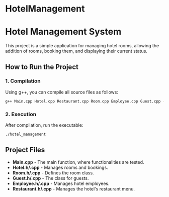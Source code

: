 # HotelManagement

# Hotel Management System

This project is a simple application for managing hotel rooms, allowing the addition of rooms, booking them, and displaying their current status.

## How to Run the Project

### 1. Compilation

Using g++, you can compile all source files as follows:

```sh
g++ Main.cpp Hotel.cpp Restaurant.cpp Room.cpp Employee.cpp Guest.cpp -o hotel_management
```

### 2. Execution

After compilation, run the executable:

```sh
./hotel_management
```

## Project Files

- **Main.cpp** - The main function, where functionalities are tested.
- **Hotel.h/.cpp** - Manages rooms and bookings.
- **Room.h/.cpp** - Defines the room class.
- **Guest.h/.cpp** - The class for guests.
- **Employee.h/.cpp** - Manages hotel employees.
- **Restaurant.h/.cpp** - Manages the hotel's restaurant menu.
